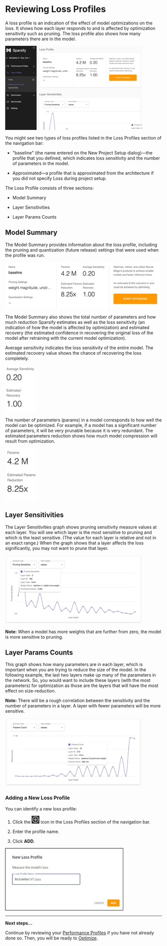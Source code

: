 <!--
Copyright (c) 2021 - present / Neuralmagic, Inc. All Rights Reserved.

Licensed under the Apache License, Version 2.0 (the "License");
you may not use this file except in compliance with the License.
You may obtain a copy of the License at

   http://www.apache.org/licenses/LICENSE-2.0

Unless required by applicable law or agreed to in writing,
software distributed under the License is distributed on an "AS IS" BASIS,
WITHOUT WARRANTIES OR CONDITIONS OF ANY KIND, either express or implied.
See the License for the specific language governing permissions and
limitations under the License.
-->

# Reviewing Loss Profiles

A loss profile is an indication of the effect of model optimizations on the loss. It shows how each layer responds to and is affected by optimization sensitivity such as pruning. The loss profile also shows how many parameters there are in the model.

<kbd><img src="images/image_20.jpg" alt="(Loss profile)" width="440" height="270" /></kbd>

You might see two types of loss profiles listed in the Loss Profiles section of the navigation bar:

- "baseline" (the name entered on the New Project Setup dialog)—the profile that you defined, which indicates loss sensitivity and the number of parameters in the model.

- Approximated—a profile that is approximated from the architecture if you did not specify Loss during project setup.

The Loss Profile consists of three sections:

- Model Summary

- Layer Sensitivities

- Layer Params Counts

## Model Summary

The Model Summary provides information about the loss profile, including the pruning and quantization (future release) settings that were used when the profile was run.

<kbd><img src="images/image_21.jpg" alt="(Model summary)" width="500" height="150" /></kbd>

The Model Summary also shows the total number of parameters and how much reduction Sparsify estimates as well as the loss sensitivity (an indication of how the model is affected by optimization) and estimated recovery (the estimated confidence in recovering the original loss of the model after retraining with the current model optimization).

Average sensitivity indicates the loss sensitivity of the entire model. The estimated recovery value shows the chance of recovering the loss completely.

<kbd><img src="images/image_21a.jpg" alt="(Average sensitivity and estimated recovery)" width="100" height="150" /></kbd>

The number of parameters (params) in a model corresponds to how well the model can be optimized. For example, if a model has a significant number of parameters, it will be very prunable because it is very redundant. The estimated parameters reduction shows how much model compression will result from optimization.

<kbd><img src="images/image_21b.jpg" alt="(Params and estimated params reduction)" width="100" height="170" /></kbd>

## Layer Sensitivities

The Layer Sensitivities graph shows pruning sensitivity measure values at each layer. You will see which layer is the most sensitive to pruning and which is the least sensitive. (The value for each layer is relative and not in an exact range.) When the graph shows that a layer affects the loss significantly, you may not want to prune that layer.

<kbd><img src="images/image_22.jpg" alt="(Layer sensitivities graph)" width="440" height="220" /></kbd>

**Note:** When a model has more weights that are further from zero, the model is more sensitive to pruning.

## Layer Params Counts

This graph shows how many parameters are in each layer, which is important when you are trying to reduce the size of the model. In the following example, the last two layers make up many of the parameters in the network. So, you would want to include these layers (with the most parameters) for optimization as those are the layers that will have the most effect on size-reduction.

**Note:** There will be a rough correlation between the sensitivity and the number of parameters in a layer. A layer with fewer parameters will be more sensitive.

<kbd><img src="images/image_23.jpg" alt="(Layer params graph)" width="440" height="220" /></kbd>

### Adding a New Loss Profile

You can identify a new loss profile:

1. Click the <kbd><img src="images/image_24.jpg" alt="(+ icon)" width="25" height="25" /></kbd> icon in the Loss Profiles section of the navigation bar.

2. Enter the profile name.

3. Click **ADD**.

<kbd><img src="images/image_25.jpg" alt="(New Loss Profile form)" width="380" height="200" /></kbd>

---
**Next steps...**

Continue by reviewing your [Performance Profiles](https://docs.neuralmagic.com/archive/sparsify/main/source/userguide/04b-reviewing-performance-profiles.html) if you have not already done so.
Then, you will be ready to [Optimize](https://docs.neuralmagic.com/archive/sparsify/main/source/userguide/05-optimize.html).
